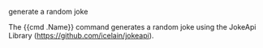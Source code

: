 generate a random joke

The {{cmd .Name}} command generates a random joke using the JokeApi Library (https://github.com/icelain/jokeapi).
